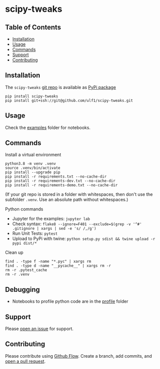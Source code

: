 # scipy-tweaks

## Table of Contents
* [Installation](#installation)
* [Usage](#usage)
* [Commands](#commands)
* [Support](#support)
* [Contributing](#contributing)


## Installation
The `scipy-tweaks` [git repo](http://github.com/ulf1/scipy-tweaks) is available as [PyPi package](https://pypi.org/project/scipy-tweaks)

```
pip install scipy-tweaks
pip install git+ssh://git@github.com/ulf1/scipy-tweaks.git
```


## Usage
Check the [examples](http://github.com/ulf1/scipy-tweaks/examples) folder for notebooks.


## Commands
Install a virtual environment

```
python3.8 -m venv .venv
source .venv/bin/activate
pip install --upgrade pip
pip install -r requirements.txt --no-cache-dir
pip install -r requirements-dev.txt --no-cache-dir
pip install -r requirements-demo.txt --no-cache-dir
```

(If your git repo is stored in a folder with whitespaces, then don't use the subfolder `.venv`. Use an absolute path without whitespaces.)

Python commands

* Jupyter for the examples: `jupyter lab`
* Check syntax: `flake8 --ignore=F401 --exclude=$(grep -v '^#' .gitignore | xargs | sed -e 's/ /,/g')`
* Run Unit Tests: `pytest`
* Upload to PyPi with twine: `python setup.py sdist && twine upload -r pypi dist/*`

Clean up 

```
find . -type f -name "*.pyc" | xargs rm
find . -type d -name "__pycache__" | xargs rm -r
rm -r .pytest_cache
rm -r .venv
```


## Debugging
* Notebooks to profile python code are in the [profile](http://github.com/ulf1/scipy-tweaks/profile) folder


## Support
Please [open an issue](https://github.com/ulf1/scipy-tweaks/issues/new) for support.


## Contributing
Please contribute using [Github Flow](https://guides.github.com/introduction/flow/). Create a branch, add commits, and [open a pull request](https://github.com/ulf1/scipy-tweaks/compare/).
